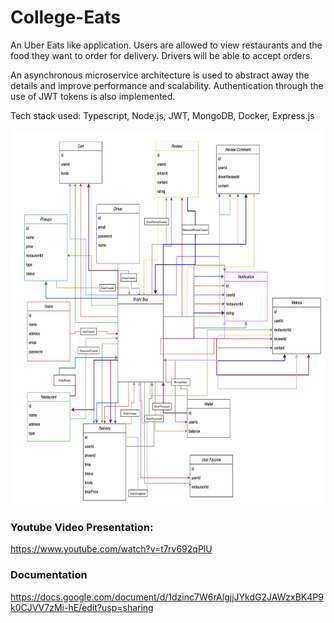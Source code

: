 # College-Eats

An Uber Eats like application. Users are allowed to view restaurants and the food they want to order for delivery. Drivers will be able to accept orders.

An asynchronous microservice architecture is used to abstract away the details and improve performance and scalability. Authentication through the use of JWT tokens is also implemented.

Tech stack used: 
Typescript, Node.js, JWT, MongoDB, Docker, Express.js 

<img src="./docs/arch.png" height="600px" width="700px"> </img>

### Youtube Video Presentation:

https://www.youtube.com/watch?v=t7rv692qPlU

### Documentation 

https://docs.google.com/document/d/1dzinc7W6rAlgjjJYkdG2JAWzxBK4P9k0CJVV7zMi-hE/edit?usp=sharing
